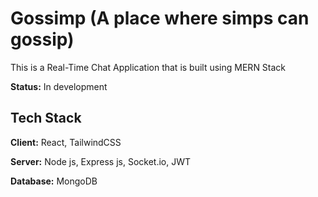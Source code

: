 
# Gossimp (A place where simps can gossip)

This is a Real-Time Chat Application that is built using MERN Stack

**Status:** In development

## Tech Stack

**Client:** React, TailwindCSS

**Server:** Node js, Express js, Socket.io, JWT

**Database:** MongoDB

